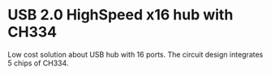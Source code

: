 # USB 2.0 HighSpeed x16 hub with CH334

Low cost solution about USB hub with 16 ports.
The circuit design integrates 5 chips of CH334.
